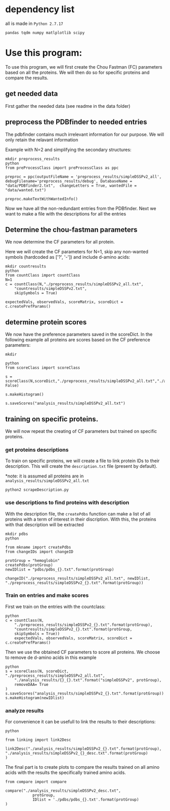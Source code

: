 # dependency list
all is made in ```Python 2.7.17```


`
pandas
tqdm
numpy
matlplotlib
scipy
`


# Use this program:
To use this program, we will first create the Chou Fastman (FC) parameters based on all the proteins. We will then do so for specific proteins and compare the results.

## get needed data
First gather the needed data (see readme in the data folder)

## preprocess the PDBfinder to needed entries
The pdbfinder contains much irrelevant information for our purpose. We will only retain the relavant information

Example with N=2 and simplifying the secondary structures:

```
mkdir preprocess_results
python
from preProcessClass import preProcessClass as ppc

preproc = ppc(outputFileName = 'preprocess_results/simpleDSSPv2_all', debugFilename='preprocess_results/debug', DatabaseName = "data/PDBfinder2.txt",  changeLetters = True, wantedFile = "data/wanted.txt")

preproc.makeTextWithWantedInfo()
```

Now we have all the non-redundant entries from the PDBfinder. Next we want to make a file with the descriptions for all the entries


## Determine the chou-fastman parameters
We now determine the CF parameters for all protein. 

Here we will create the CF parameters for N=1, skip any non-wanted symbols (hardcoded as ['?', '-']) and include d-amino acids:


```
mkdir countresults
python
from countClass import countClass
N=1
c = countClass(N,"./preprocess_results/simpleDSSPv2_all.txt",
	"countresults/simpleDSSPv2.txt",
	skipSymbols = True)
	
expectedVals, observedVals, scoreMatrix, scoreDict = c.createPrefParams() 
```

## determine protein scores
We now have the preference parameters saved in the scoreDict. In the following example all proteins are scores based on the CF preference parameters:

```
mkdir

python
from scoreClass import scoreClass

s = scoreClass(N,scoreDict,"./preprocess_results/simpleDSSPv2_all.txt","./analysis_results/simpleDSSPv2.txt",removeDAA= False)

s.makeHistogram()

s.saveScores("analysis_results/simpleDSSPv2_all.txt")
```


## training on specific proteins.
We will now repeat the creating of CF parameters but trained on specific proteins.

### get proteins descriptions
To train on specific proteins, we will create a file to link protein IDs to their description. This will create the `description.txt` file (present by default).

*note: it is assumed all proteins are in ```analysis_results/simpleDSSPv2_all.txt```

```
python2 scrapeDescription.py 
```

### use descriptions to find proteins with description
With the description file, the ```createPdbs``` function can make a list of all proteins with a term of interest in their discription. With this, the proteins with that description will be extracted

```
mkdir pdbs
python

from mkname import createPdbs
from changeIDs import changeID

protGroup = "hemoglobin"
createPdbs(protGroup)
newIDlist = "pdbs/pdbs_{}.txt".format(protGroup)

changeID("./preprocess_results/simpleDSSPv2_all.txt", newIDlist, "./preprocess_results/simpleDSSPv2_{}.txt".format(protGroup))
```

### Train on entries and make scores
First we train on the entries with the countclass:

```
python
c = countClass(N, 
	"./preprocess_results/simpleDSSPv2_{}.txt".format(protGroup), 
	"countresults/simpleDSSPv2_{}.txt".format(protGroup,
	skipSymbols = True))
	expectedVals, observedVals, scoreMatrix, scoreDict = c.createPrefParams() 

```

Then we use the obtained CF parameters to score all proteins. We choose to remove de d-amino acids in this example

```
python
s = scoreClass(N, scoreDict, "./preprocess_results/simpleDSSPv2_all.txt",
	"./analysis_results/{}_{}.txt".format("simpleDSSPv2", protGroup),
	removeDAA= True
)
s.saveScores("analysis_results/simpleDSSPv2_{}.txt".format(protGroup))
s.makeHistogram(newIDlist)
```

### analyze results
For convenience it can be usefull to link the results to their descriptions:
```
python

from linking import link2Desc

link2Desc("./analysis_results/simpleDSSPv2_{}.txt".format(protGroup), "./analysis_results/simpleDSSPv2_{}_desc.txt".format(protGroup)
)

```

The final part is to create plots to compare the results trained on all amino acids with the results the specifically trained amino acids.
```
from compare import compare

compare("./analysis_results/simpleDSSPv2_desc.txt",
	 		protGroup,
	 		IDlist = './pdbs/pdbs_{}.txt'.format(protGroup)
)

```

